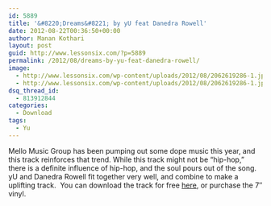```yaml
---
id: 5889
title: '&#8220;Dreams&#8221; by yU feat Danedra Rowell'
date: 2012-08-22T00:36:50+00:00
author: Manan Kothari
layout: post
guid: http://www.lessonsix.com/?p=5889
permalink: /2012/08/dreams-by-yu-feat-danedra-rowell/
image:
  - http://www.lessonsix.com/wp-content/uploads/2012/08/2062619286-1.jpg
  - http://www.lessonsix.com/wp-content/uploads/2012/08/2062619286-1.jpg
dsq_thread_id:
  - 813912844
categories:
  - Download
tags:
  - Yu
---
```

Mello Music Group has been pumping out some dope music this year, and this track reinforces that trend. While this track might not be &#8220;hip-hop,&#8221; there is a definite influence of hip-hop, and the soul pours out of the song. yU and Danedra Rowell fit together very well, and combine to make a uplifting track.  You can download the track for free <a href="http://mellomusicgroup.bandcamp.com/track/yu-dreams-feat-danedra-rowell" target="_blank">here</a>, or purchase the 7&#8243; vinyl.